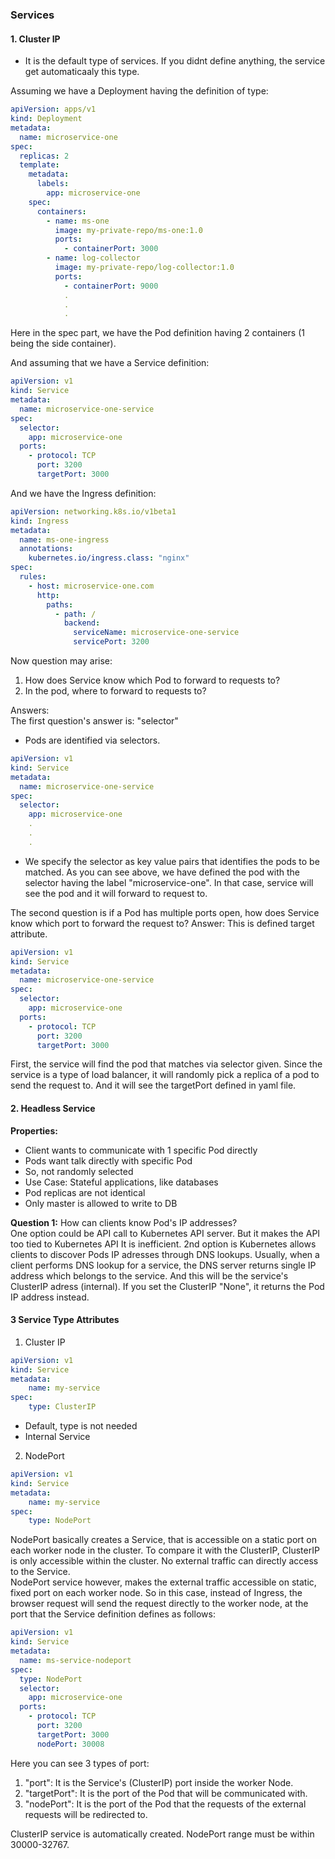 ### Services 

#### 1. Cluster IP
* It is the default type of services. If you didnt define anything, the service get automaticaaly this type.

Assuming we have a Deployment having the definition of type:

```yaml
apiVersion: apps/v1
kind: Deployment
metadata:
  name: microservice-one
spec:
  replicas: 2
  template:
    metadata:
      labels:
        app: microservice-one
    spec:
      containers:
        - name: ms-one
          image: my-private-repo/ms-one:1.0
          ports:
            - containerPort: 3000
        - name: log-collector
          image: my-private-repo/log-collector:1.0
          ports:
            - containerPort: 9000
            . 
            .
            .
```

Here in the spec part, we have the Pod definition having 2 containers (1 being the side container).

And assuming that we have a Service definition:

```yaml
apiVersion: v1
kind: Service
metadata:
  name: microservice-one-service
spec:
  selector:
    app: microservice-one
  ports:
    - protocol: TCP
      port: 3200
      targetPort: 3000

```
And we have the Ingress definition:

```yaml
apiVersion: networking.k8s.io/v1beta1
kind: Ingress
metadata:
  name: ms-one-ingress
  annotations:
    kubernetes.io/ingress.class: "nginx"
spec:
  rules:
    - host: microservice-one.com
      http:
        paths:
          - path: /
            backend:
              serviceName: microservice-one-service
              servicePort: 3200
```

Now question may arise:

1. How does Service know which Pod to forward to requests to?
2. In the pod, where to forward to requests to?

Answers:  
The first question's answer is: "selector"
- Pods are identified via selectors.

```yaml
apiVersion: v1
kind: Service
metadata:
  name: microservice-one-service
spec:
  selector:
    app: microservice-one
    .
    .
    .
```

- We specify the selector as key value pairs that identifies the pods to be matched. As you can see above,
we have defined the pod with the selector having the label "microservice-one". In that case, service will see the pod 
and it will forward to request to.  


The second question is if a Pod has multiple ports open, how does Service know which port to forward the request to?
Answer: This is defined target attribute.  

```yaml
apiVersion: v1
kind: Service
metadata:
  name: microservice-one-service
spec:
  selector:
    app: microservice-one
  ports:
    - protocol: TCP
      port: 3200
      targetPort: 3000
```

First, the service will find the pod that matches via selector given. 
Since the service is a type of load balancer, it will randomly pick a replica of a pod to send the request to.
And it will see the targetPort defined in yaml file.


#### 2. Headless Service

**Properties:**
- Client wants to communicate with 1 specific Pod directly
- Pods want talk directly with specific Pod
- So, not randomly selected
- Use Case: Stateful applications, like databases
- Pod replicas are not identical
- Only master is allowed to write to DB

**Question 1:** How can clients know Pod's IP addresses?  
One option could be API call to Kubernetes API server. But it makes the API too tied to Kubernetes API
It is inefficient.
2nd option is Kubernetes allows clients to discover Pods IP adresses through DNS lookups. Usually, 
when a client performs DNS lookup for a service, the DNS server returns single IP address which belongs to the service.
And this will be the service's ClusterIP adress (internal). If you set the ClusterIP "None", it returns the Pod IP address
instead.


#### 3 Service Type Attributes
1. Cluster IP

```yaml
apiVersion: v1
kind: Service
metadata:
    name: my-service
spec:
    type: ClusterIP
```

* Default, type is not needed
* Internal Service

2. NodePort

```yaml
apiVersion: v1
kind: Service
metadata:
    name: my-service
spec: 
    type: NodePort
```

NodePort basically creates a Service, that is accessible on a static port on each worker node in the cluster.
To compare it with the ClusterIP, ClusterIP is only accessible within the cluster. No external traffic can 
directly access to the Service.  
NodePort service however, makes the external traffic accessible on static, fixed port on each worker node.
So in this case, instead of Ingress, the browser request will send the request directly to the worker node, 
at the port that the Service definition defines as follows:

```yaml
apiVersion: v1
kind: Service
metadata:
  name: ms-service-nodeport
spec:
  type: NodePort
  selector:
    app: microservice-one
  ports:
    - protocol: TCP
      port: 3200
      targetPort: 3000
      nodePort: 30008
```

Here you can see 3 types of port:
1. "port": It is the Service's (ClusterIP) port inside the worker Node.
2. "targetPort": It is the port of the Pod that will be communicated with.
3. "nodePort": It is the port of the Pod that the requests of the external requests will be redirected to.

ClusterIP service is automatically created.
NodePort range must be within 30000-32767.
